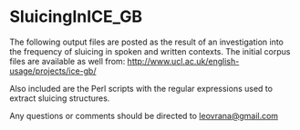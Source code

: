 # SluicingInICE_GB

The following output files are posted as the result of an investigation into the frequency of sluicing in spoken and written contexts. The initial corpus files are available as well from:
http://www.ucl.ac.uk/english-usage/projects/ice-gb/

Also included are the Perl scripts with the regular expressions used to extract sluicing structures.

Any questions or comments should be directed to leovrana@gmail.com


